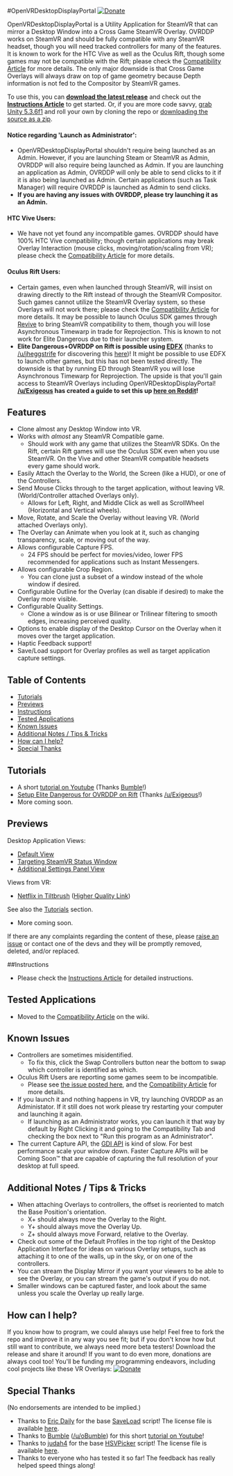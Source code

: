#OpenVRDesktopDisplayPortal
[![Donate](https://img.shields.io/badge/Donate-PayPal-blue.svg)](https://www.paypal.com/cgi-bin/webscr?cmd=_s-xclick&hosted_button_id=UK5EVMA4DFBWY)

OpenVRDesktopDisplayPortal is a Utility Application for SteamVR that can mirror a Desktop Window into a Cross Game SteamVR Overlay. OVRDDP works on SteamVR and should be fully compatible with any SteamVR headset, though you will need tracked controllers for many of the features. It is known to work for the HTC Vive as well as the Oculus Rift, though some games may not be compatible with the Rift; please check the [Compatibility Article](https://github.com/Hotrian/OpenVRDesktopDisplayPortal/wiki/Compatibility#mirrored-to) for more details. The only major downside is that Cross Game Overlays will always draw on top of game geometry because Depth information is not fed to the Compositor by SteamVR games.

To use this, you can **[download the latest release](https://github.com/Hotrian/OpenVRDesktopDisplayPortal/releases)** and check out the **[Instructions Article](https://github.com/Hotrian/OpenVRDesktopDisplayPortal/wiki/Instructions)** to get started. Or, if you are more code savvy, [grab Unity 5.3.6f1](https://unity3d.com/get-unity/download/archive) and roll your own by cloning the repo or [downloading the source as a zip](https://github.com/Hotrian/OpenVRDesktopDisplayPortal/archive/master.zip).

#### Notice regarding 'Launch as Administrator':
- OpenVRDesktopDisplayPortal shouldn't require being launched as an Admin. However, if you are launching Steam or SteamVR as Admin, OVRDDP will also require being launched as Admin. If you are launching an application as Admin, OVRDDP will only be able to send clicks to it if it is also being launched as Admin. Certain applications (such as Task Manager) will require OVRDDP is launched as Admin to send clicks.
- **If you are having any issues with OVRDDP, please try launching it as an Admin.**

#### HTC Vive Users:
- We have not yet found any incompatible games. OVRDDP should have 100% HTC Vive compatibility; though certain applications may break Overlay Interaction (mouse clicks, moving/rotation/scaling from VR); please check the [Compatibility Article](https://github.com/Hotrian/OpenVRDesktopDisplayPortal/wiki/Compatibility#controller-integration) for more details.

#### Oculus Rift Users:
- Certain games, even when launched through SteamVR, will insist on drawing directly to the Rift instead of through the SteamVR Compositor. Such games cannot utilize the SteamVR Overlay system, so these Overlays will not work there; please check the [Compatibility Article](https://github.com/Hotrian/OpenVRDesktopDisplayPortal/wiki/Compatibility#mirrored-to) for more details. It may be possible to launch Oculus SDK games through [Revive](https://github.com/LibreVR/Revive) to bring SteamVR compatibility to them, though you will lose Asynchronous Timewarp in trade for Reprojection. This is known to not work for Elite Dangerous due to their launcher system.
- **Elite Dangerous+OVRDDP on Rift is possible using [EDFX](http://edcodex.info/?m=tools&entry=58)** (thanks to [/u/jheggstrife](https://www.reddit.com/user/jheggstrife) for discovering this [here](https://www.reddit.com/r/Vive/comments/4x1pvh/openvrdesktopdisplayportal_now_has_controller/d7fklpq))! It might be possible to use EDFX to launch other games, but this has not been tested directly. The downside is that by running ED through SteamVR you will lose Asynchronous Timewarp for Reprojection. The upside is that you'll gain access to SteamVR Overlays including OpenVRDesktopDisplayPortal! **[/u/Exigeous](https://www.reddit.com/user/Exigeous) has created a guide to set this up [here on Reddit](https://www.reddit.com/r/EliteDangerous/comments/53j9ka/openvrdesktopdisplayportal_overlay_for_oculus?st=itafwp3c&sh=d94e0380)!**

## Features
- Clone almost any Desktop Window into VR.
- Works with _almost_ any SteamVR Compatible game.
  - Should work with any game that utilizes the SteamVR SDKs. On the Rift, certain Rift games will use the Oculus SDK even when you use SteamVR. On the Vive and other SteamVR compatible headsets every game should work.
- Easily Attach the Overlay to the World, the Screen (like a HUD), or one of the Controllers.
- Send Mouse Clicks through to the target application, without leaving VR. (World/Controller attached Overlays only). 
  - Allows for Left, Right, and Middle Click as well as ScrollWheel (Horizontal and Vertical wheels).
- Move, Rotate, and Scale the Overlay without leaving VR. (World attached Overlays only).
- The Overlay can Animate when you look at it, such as changing transparency, scale, or moving out of the way.
- Allows configurable Capture FPS.
  - 24 FPS should be perfect for movies/video, lower FPS recommended for applications such as Instant Messengers.
- Allows configurable Crop Region.
  - You can clone just a subset of a window instead of the whole window if desired.
- Configurable Outline for the Overlay (can disable if desired) to make the Overlay more visible.
- Configurable Quality Settings.
  - Clone a window as is or use Bilinear or Trilinear filtering to smooth edges, increasing perceived quality.
- Options to enable display of the Desktop Cursor on the Overlay when it moves over the target application.
- Haptic Feedback support!
- Save/Load support for Overlay profiles as well as target application capture settings.

## Table of Contents
- [Tutorials](https://github.com/Hotrian/OpenVRDesktopDisplayPortal#tutorials)
- [Previews](https://github.com/Hotrian/OpenVRDesktopDisplayPortal#previews)
- [Instructions](https://github.com/Hotrian/OpenVRDesktopDisplayPortal#instructions)
- [Tested Applications](https://github.com/Hotrian/OpenVRDesktopDisplayPortal#tested-applications)
- [Known Issues](https://github.com/Hotrian/OpenVRDesktopDisplayPortal#known-issues)
- [Additional Notes / Tips & Tricks](https://github.com/Hotrian/OpenVRDesktopDisplayPortal#additional-notes--tips--tricks)
- [How can I help?](https://github.com/Hotrian/OpenVRDesktopDisplayPortal#how-can-i-help)
- [Special Thanks](https://github.com/Hotrian/OpenVRDesktopDisplayPortal#special-thanks)

## Tutorials
- A short [tutorial on Youtube](https://www.youtube.com/watch?v=jjnyjf7RuMU) (Thanks [Bumble](https://www.youtube.com/channel/UCahG62_Yv1IpL2RIOCV88qQ)!)
- [Setup Elite Dangerous for OVRDDP on Rift](https://www.reddit.com/r/EliteDangerous/comments/53j9ka/openvrdesktopdisplayportal_overlay_for_oculus?st=itafwp3c&sh=d94e0380) (Thanks [/u/Exigeous](https://www.reddit.com/user/Exigeous)!)
- More coming soon.

## Previews
Desktop Application Views:
- [Default View](http://i.imgur.com/4fZXIyB.png)
- [Targeting SteamVR Status Window](http://i.imgur.com/viEEqUN.png)
- [Additional Settings Panel View](http://i.imgur.com/6VdnuAz.png)

Views from VR:
- [Netflix in Tiltbrush](https://thumbs.gfycat.com/TautHopefulFieldmouse-size_restricted.gif) ([Higher Quality Link](https://gfycat.com/TautHopefulFieldmouse))

See also the [Tutorials](https://github.com/Hotrian/OpenVRDesktopDisplayPortal#tutorials) section.
- More coming soon.

If there are any complaints regarding the content of these, please [raise an issue](https://github.com/Hotrian/OpenVRDesktopDisplayPortal/issues/new) or contact one of the devs and they will be promptly removed, deleted, and/or replaced.

##Instructions
- Please check the [Instructions Article](https://github.com/Hotrian/OpenVRDesktopDisplayPortal/wiki/Instructions) for detailed instructions.

## Tested Applications
- Moved to the [Compatibility Article](https://github.com/Hotrian/OpenVRDesktopDisplayPortal/wiki/Compatibility) on the wiki.

## Known Issues
- Controllers are sometimes misidentified. 
  - To fix this, click the Swap Controllers button near the bottom to swap which controller is identified as which.
- Oculus Rift Users are reporting some games seem to be incompatible.
  - Please see [the issue posted here](https://github.com/Hotrian/OpenVRTwitchChat/issues/4), and the [Compatibility Article](https://github.com/Hotrian/OpenVRDesktopDisplayPortal/wiki/Compatibility) for more details.
- If you launch it and nothing happens in VR, try launching OVRDDP as an Administator. If it still does not work please try restarting your computer and launching it again.
  - If launching as an Administrator works, you can launch it that way by default by Right Clicking it and going to the Compatibility Tab and checking the box next to "Run this program as an Administrator".
- The current Capture API, the [GDI API](https://msdn.microsoft.com/en-us/library/windows/desktop/dd145203) is kind of slow. For best performance scale your window down. Faster Capture APIs will be Coming Soon™ that are capable of capturing the full resolution of your desktop at full speed.

## Additional Notes / Tips & Tricks
- When attaching Overlays to controllers, the offset is reoriented to match the Base Position's orientation.
  - X+ should always move the Overlay to the Right.
  - Y+ should always move the Overlay Up.
  - Z+ should always move Forward, relative to the Overlay.
- Check out some of the Default Profiles in the top right of the Desktop Application Interface for ideas on various Overlay setups, such as attaching it to one of the walls, up in the sky, or on one of the controllers.
- You can stream the Display Mirror if you want your viewers to be able to see the Overlay, or you can stream the game's output if you do not.
- Smaller windows can be captured faster, and look about the same unless you scale the Overlay up really large.

## How can I help?

If you know how to program, we could always use help! Feel free to fork the repo and improve it in any way you see fit; but if you don't know how but still want to contribute, we always need more beta testers! Download the release and share it around! If you want to do even more, donations are always cool too! You'll be funding my programming endeavors, including cool projects like these VR Overlays: [![Donate](https://img.shields.io/badge/Donate-PayPal-blue.svg)](https://www.paypal.com/cgi-bin/webscr?cmd=_s-xclick&hosted_button_id=UK5EVMA4DFBWY)

## Special Thanks

(No endorsements are intended to be implied.)

- Thanks to [Eric Daily](http://tutsplus.com/authors/eric-daily) for the base [SaveLoad](http://gamedevelopment.tutsplus.com/tutorials/how-to-save-and-load-your-players-progress-in-unity--cms-20934) script! The license file is available [here](../master/SaveLoad-LICENSE.txt).
- Thanks to [Bumble](https://www.youtube.com/channel/UCahG62_Yv1IpL2RIOCV88qQ) ([/u/oBumble](https://www.reddit.com/user/oBumble)) for this short [tutorial on Youtube](https://www.youtube.com/watch?v=jjnyjf7RuMU)!
- Thanks to [judah4](https://github.com/judah4) for the base [HSVPicker](https://github.com/judah4/HSV-Color-Picker-Unity) script! The license file is available [here](../master/HSVPicker-LICENSE.txt).
- Thanks to everyone who has tested it so far! The feedback has really helped speed things along!
